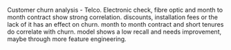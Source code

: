 Customer churn analysis - Telco. 
Electronic check, fibre optic and month to month contract show strong correlation.
discounts, installation fees or the lack of it has an effect on churn.
month to month contract and short tenures do correlate with churn.
model shows a low recall and needs improvement, maybe through more feature engineering.
